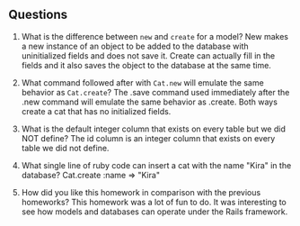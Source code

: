 ## Questions

1. What is the difference between `new` and `create` for a model?
New makes a new instance of an object to be added to the database with uninitialized fields and does not save it. Create can actually fill in the fields and it also saves the object to the database at the same time.

2. What command followed after with `Cat.new` will emulate the same behavior as `Cat.create`?
The .save command used immediately after the .new command will emulate the same behavior as .create. Both ways create a cat that has no initialized fields.

3. What is the default integer column that exists on every table but we did NOT define?
The id column is an integer column that exists on every table we did not define.

4. What single line of ruby code can insert a cat with the name "Kira" in the database?
Cat.create :name => "Kira"

5. How did you like this homework in comparison with the previous homeworks?
This homework was a lot of fun to do. It was interesting to see how models and databases can operate under the Rails framework.
